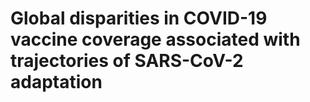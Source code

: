 # Global disparities in COVID-19 vaccine coverage associated with trajectories of SARS-CoV-2 adaptation

